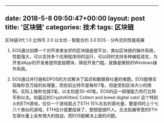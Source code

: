 
---
date: 2018-5-8 09:50:47+00:00
layout: post
title: '区块链'
categories: 技术
tags:  区块链
---


区块链3代
1.0 比特币
2.0 以太坊 - 智能合约
3.0 EOS  - 分布式的性能拓展


1. EOS通过创建一个对开发者友好的区块链底层平台，类似区块链的操作系统，性能强大，可以支持多个应用程序同时运行，可以同时支持多种编程语言，为开发dApp的开发者提供底层模块，降低开发门槛，就像是微软的Windows操作系统。

2. EOS通过并行链和DPOS的方式解决了延迟和数据吞吐量的难题。EOS能够实现每秒百万级的处理量，而目前比特币是每秒7笔，但是受到区块大小的限制，实际上每秒也就3笔，以太坊是30-40笔。EOS的这一超强能力吊打比特币和以太。如最近的CryptoKitties| Collect and breed digital cats! 这个特别火的ETH游戏，仅仅一个游戏就占了ETH 15%左右的吞吐量，要是同时上个七八个类似的游戏，ETH估计就要挂掉了，想想就很吓人。无法拓展带宽的ETH在吞吐量上会有很大的挑战，而EOS能解决上面的问题。